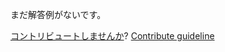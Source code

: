 
まだ解答例がないです。

[コントリビュートしませんか](https://github.com/BFEdev/BFE.dev-solutions/blob/main/typescript/implement-tonumber-t_ja.md)?  [Contribute guideline](https://github.com/BFEdev/BFE.dev-solutions#how-to-contribute)
